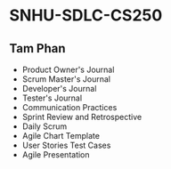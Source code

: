 # SNHU-SDLC-CS250
<h2>Tam Phan</h2>
<ul>
  <li>Product Owner's Journal</li>
  <li>Scrum Master's Journal</li>
  <li>Developer's Journal</li>
  <li>Tester's Journal</li>
  <li>Communication Practices</li>
  <li>Sprint Review and Retrospective</li>
  <li>Daily Scrum</li>
  <li>Agile Chart Template</li>
  <li>User Stories Test Cases</li>
  <li>Agile Presentation</li>
</ul>
  
